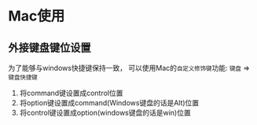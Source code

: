 # Mac使用

## 外接键盘键位设置
为了能够与windows快捷键保持一致， 可以使用Mac的`自定义修饰键`功能: `键盘` => `键盘快捷键`

1. 将command键设置成control位置
2. 将option键设置成command(Windows键盘的话是Alt)位置
3. 将control键设置成option(windows键盘的话是win)位置